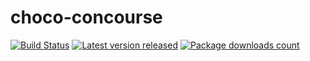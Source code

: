 # choco-concourse

[![Build Status](https://travis-ci.com/lareeth/choco-concourse.svg?branch=master)](https://travis-ci.com/lareeth/choco-concourse)
[![Latest version released](https://img.shields.io/chocolatey/v/concourse.svg)](https://chocolatey.org/packages/concourse)
[![Package downloads count](https://img.shields.io/chocolatey/dt/concourse.svg)](https://chocolatey.org/packages/concourse)